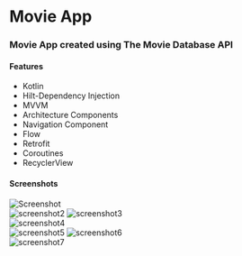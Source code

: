 # Movie App
### Movie App created using The Movie Database API

#### Features
- Kotlin
- Hilt-Dependency Injection
- MVVM 
- Architecture Components 
- Navigation Component
- Flow 
- Retrofit
- Coroutines
- RecyclerView 



#### Screenshots
![Screenshot](https://i.imgur.com/cT5mzTg.jpg)  
![screenshot2](https://i.imgur.com/kHIVO4k.jpg)
![screenshot3](https://i.imgur.com/7LKZG3H.jpg)  
![screenshot4](https://i.imgur.com/QWLRu9v.jpg)  
![screenshot5](https://i.imgur.com/IzktGtD.jpg)
![screenshot6](https://i.imgur.com/LmE0p4R.jpg)  
![screenshot7](https://i.imgur.com/lBqLg57.jpg)



